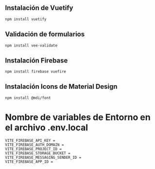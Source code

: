## Instalación de Vuetify

```sh
npm install vuetify
```

## Validación de formularios

```sh
npm install vee-validate
```

## Instalación Firebase

```sh
npm install firebase vuefire
```

## Instalación Icons de Material Design

```sh
npm install @mdi/font
```

# Nombre de variables de Entorno en el archivo .env.local

```
VITE_FIREBASE_API_KEY = 
VITE_FIREBASE_AUTH_DOMAIN = 
VITE_FIREBASE_PROJECT_ID = 
VITE_FIREBASE_STORAGE_BUCKET = 
VITE_FIREBASE_MESSAGING_SENDER_ID = 
VITE_FIREBASE_APP_ID = 
```
